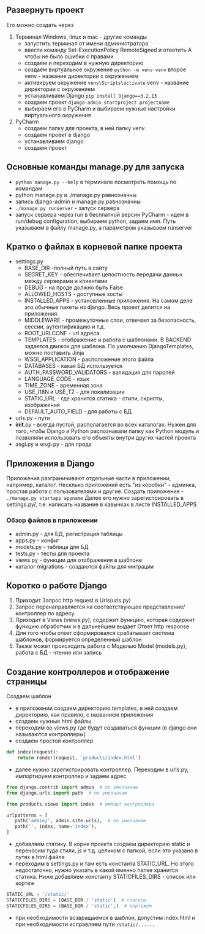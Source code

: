 ## Развернуть проект
Его можно создать через
1. Терминал Windows, linux и mac - другие команды
   - запустить терминал от имени администратора
   - ввести команду Set-ExecutionPolicy RemoteSigned и ответить A чтобы не было ошибки с правами
   - создаем и переходим в нужную директорию
   - создаем виртуальное окружение `python -m venv venv` второе venv - название директории с окружением
   - активируем окружение `venv\Scripts\activate` venv - название директории с окружением
   - устанавливаем Django `pip install Django==3.2.13`
   - создаем проект `django-admin startproject projectname`
   - выбираем его в PyCharm и выбираем нужные настройки виртуального окружения
2. PyCharm
   - создаем папку для проекта, в ней папку venv
   - создаем проект в django
   - устанавливаем django
   - создаем проект

## Основные команды manage.py для запуска
- `python manage.py --help` в терминале посмотреть помощь по командам
- python manage.py и ./manage.py равнозначны
- запись django-admin и manage.py равнозначны
- `./manage.py runserver` - запуск сервера
- запуск сервера через run в бесплатной версии PyCharm - идем в run/debug configuration, выбираем python, задаем имя. Путь указываем в файлу manage.py, а параметром указываем runserver

## Кратко о файлах в корневой папке проекта
- settings.py
   * BASE_DIR -полный путь в сайту
   * SECRET_KEY - обеспечивает целостность передачи данных между серверами и клиентами
   * DEBUG - на проде должно быть False
   * ALLOWED_HOSTS - доступные хосты
   * INSTALLED_APPS - установленные приложения. На самом деле это обычные пакеты из django. Весь проект делится на приложения.
   * MIDDLEWARE - промежуточные слои, отвечает за безопасность, сессии, аутентификацию и т.д.
   * ROOT_URLCONF - url адреса
   * TEMPLATES - отображение и работа с шаблонами. В BACKEND задается движок для шаблона. По умолчанию DjangoTemplates, можно поставить Jinja
   * WSGI_APPLICATION - расположение этого файла
   * DATABASES - какая БД используется
   * AUTH_PASSWORD_VALIDATORS - валидация для паролей
   * LANGUAGE_CODE - язык
   * TIME_ZONE - временная зона
   * USE_I18N и USE_TZ - для локализации
   * STATIC_URL - где хранится статика - стили, скрипты, изображения
   * DEFAULT_AUTO_FIELD - для работы с БД
- urls.py - пути
- __init__.py - всегда пустой, располагается во всех каталогах. Нужен для того, чтобы Django и Python распознавали папку как Python модуль и позволяли использовать его объекты внутри других частей проекта
- asgi.py и wsgi.py - для прода

## Приложения в Django
Приложения разграничивают отдельные части в приложении, например, каталог. Несклько приложений есть "из коробки" - админка, простая работа с пользователями и другие.
Создать приложение - `./manage.py startapp appname`
Далее его нужно зарегистрировать в settings.py/, т.е. написать название в кавычках в листе INSTALLED_APPS
### Обзор файлов в приложении
- admin.py - для БД, регистрация таблицы
- apps.py - конфиг
- models.py - таблица для БД
- tests.py - тесты для проекта
- views.py - функции для отображения в шаблоне
- каталог migrations - создаются файлы для миграции

## Коротко о работе Django
1. Приходит Запрос http request в Urls(urls.py)
2. Запрос перенаправляется на соответствующее представление/контроллер по адресу
3. Приходит в Views (views.py), содержит функцию, которая содержит функцию обработчик и в дальнейшем выдает Ответ http response
4. Для того чтобы ответ сформировался срабатывает система шаблонов, формируется определенный шаблон
5. Также может происходить работа с Моделью Model (models.py), работа с БД - чтение или запись

## Создание контроллеров и отображение страницы
Создаем шаблон
- в приложении создаем директорию templates, в ней создаем директорию, как правило, с названием приложения
- создаем нужные html файлы
- переходим во views.py где будут создаваться функции (в django они называются контроллеры)
- создаем простой контроллер
```python
def index(request):
    return render(request, 'products/index.html')
```
- далее нужно зарегистрировать контроллер. Переходим в urls.py, импортируем контроллер и задаем адрес
 ```python
from django.contrib import admin  # по умолчанию
from django.urls import path  # по умолчанию

from products.views import index  # импорт контроллера

urlpatterns = [
    path('admin/', admin.site.urls),  # по умолчанию
    path('', index, name='index'),
]
 ```
- добавляем статику. В корне проекта создаем директорию static и переносим туда стили, js и т.д. целиком с папкой, если это указано в путях в html файле
- переходим в settings.py и там есть константа STATIC_URL. Но этого недостаточно, нужно указать в какой именно папке хранится статика. Ниже добавляем константу STATICFILES_DIRS - список или кортеж
```python
STATIC_URL = '/static/'
STATICFILES_DIRS = [BASE_DIR / 'static']  # списком
STATICFILES_DIRS = (BASE_DIR / 'static',)  # кортежем
```
- при необходимости возвращаемся в шаблон, допустим index.html и при необходимости исправляем пути `/static/......`
